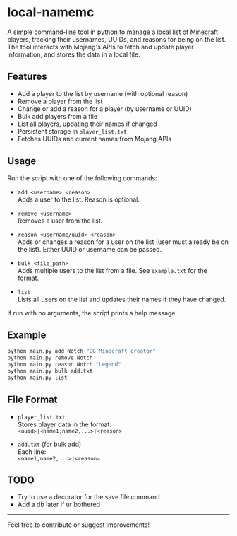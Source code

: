 # local-namemc

A simple command-line tool in python to manage a local list of Minecraft players, tracking their usernames, UUIDs, and reasons for being on the list. The tool interacts with Mojang's APIs to fetch and update player information, and stores the data in a local file.

## Features

- Add a player to the list by username (with optional reason)
- Remove a player from the list
- Change or add a reason for a player (by username or UUID)
- Bulk add players from a file
- List all players, updating their names if changed
- Persistent storage in `player_list.txt`
- Fetches UUIDs and current names from Mojang APIs

## Usage

Run the script with one of the following commands:

- `add <username> <reason>`  
  Adds a user to the list. Reason is optional.

- `remove <username>`  
  Removes a user from the list.

- `reason <username/uuid> <reason>`  
  Adds or changes a reason for a user on the list (user must already be on the list). Either UUID or username can be passed.

- `bulk <file_path>`  
  Adds multiple users to the list from a file. See `example.txt` for the format.

- `list`  
  Lists all users on the list and updates their names if they have changed.

If run with no arguments, the script prints a help message.

## Example

```sh
python main.py add Notch "OG Minecraft creator"
python main.py remove Notch
python main.py reason Notch "Legend"
python main.py bulk add.txt
python main.py list
```

## File Format

- `player_list.txt`  
  Stores player data in the format:  
  `<uuid>|<name1,name2,...>|<reason>`

- `add.txt` (for bulk add)  
  Each line:  
  `<name1,name2,...>|<reason>`

## TODO

- Try to use a decorator for the save file command
- Add a db later if ur bothered

---

Feel free to contribute or suggest improvements!